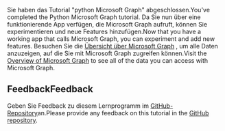 <!-- markdownlint-disable MD002 MD041 -->

<span data-ttu-id="a74d4-101">Sie haben das Tutorial "python Microsoft Graph" abgeschlossen.</span><span class="sxs-lookup"><span data-stu-id="a74d4-101">You've completed the Python Microsoft Graph tutorial.</span></span> <span data-ttu-id="a74d4-102">Da Sie nun über eine funktionierende App verfügen, die Microsoft Graph aufruft, können Sie experimentieren und neue Features hinzufügen.</span><span class="sxs-lookup"><span data-stu-id="a74d4-102">Now that you have a working app that calls Microsoft Graph, you can experiment and add new features.</span></span> <span data-ttu-id="a74d4-103">Besuchen Sie die [Übersicht über Microsoft Graph](/graph/overview) , um alle Daten anzuzeigen, auf die Sie mit Microsoft Graph zugreifen können.</span><span class="sxs-lookup"><span data-stu-id="a74d4-103">Visit the [Overview of Microsoft Graph](/graph/overview) to see all of the data you can access with Microsoft Graph.</span></span>

## <a name="feedback"></a><span data-ttu-id="a74d4-104">Feedback</span><span class="sxs-lookup"><span data-stu-id="a74d4-104">Feedback</span></span>

<span data-ttu-id="a74d4-105">Geben Sie Feedback zu diesem Lernprogramm im [GitHub-Repository](https://github.com/microsoftgraph/msgraph-training-pythondjangoapp)an.</span><span class="sxs-lookup"><span data-stu-id="a74d4-105">Please provide any feedback on this tutorial in the [GitHub repository](https://github.com/microsoftgraph/msgraph-training-pythondjangoapp).</span></span>
